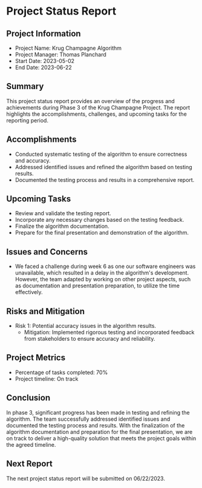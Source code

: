 # Project Status Report

## Project Information

- Project Name: Krug Champagne Algorithm
- Project Manager: Thomas Planchard
- Start Date: 2023-05-02
- End Date: 2023-06-22


## Summary

This project status report provides an overview of the progress and achievements during Phase 3 of the Krug Champagne Project. The report highlights the accomplishments, challenges, and upcoming tasks for the reporting period.

## Accomplishments 

- Conducted systematic testing of the algorithm to ensure correctness and accuracy.
- Addressed identified issues and refined the algorithm based on testing results.
- Documented the testing process and results in a comprehensive report.


## Upcoming Tasks

- Review and validate the testing report.
- Incorporate any necessary changes based on the testing feedback.
- Finalize the algorithm documentation.
- Prepare for the final presentation and demonstration of the algorithm.

## Issues and Concerns

- We faced a challenge during week 6 as one our software engineers was unavailable, which resulted in a delay in the algorithm's development. However, the team adapted by working on other project aspects, such as documentation and presentation preparation, to utilize the time effectively.


## Risks and Mitigation

- Risk 1: Potential accuracy issues in the algorithm results.
  - Mitigation: Implemented rigorous testing and incorporated feedback from stakeholders to ensure accuracy and reliability.


## Project Metrics

- Percentage of tasks completed: 70%
- Project timeline: On track


## Conclusion

In phase 3, significant progress has been made in testing and refining the algorithm. The team successfully addressed identified issues and documented the testing process and results. With the finalization of the algorithm documentation and preparation for the final presentation, we are on track to deliver a high-quality solution that meets the project goals within the agreed timeline.



## Next Report

The next project status report will be submitted on 06/22/2023.

